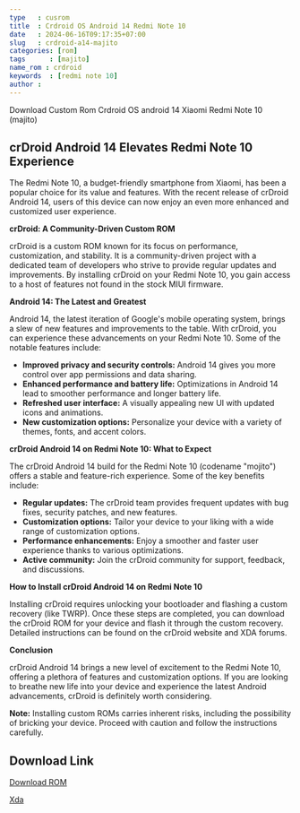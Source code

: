 ```yaml
---
type   : cusrom
title  : Crdroid OS Android 14 Redmi Note 10
date   : 2024-06-16T09:17:35+07:00
slug   : crdroid-a14-majito
categories: [rom]
tags      : [majito]
name_rom : crdroid
keywords  : [redmi note 10]
author :
---
```


Download Custom Rom Crdroid OS android 14 Xiaomi Redmi Note 10 (majito)

## crDroid Android 14 Elevates Redmi Note 10 Experience

The Redmi Note 10, a budget-friendly smartphone from Xiaomi, has been a popular choice for its value and features. With the recent release of crDroid Android 14, users of this device can now enjoy an even more enhanced and customized user experience.

**crDroid: A Community-Driven Custom ROM**

crDroid is a custom ROM known for its focus on performance, customization, and stability. It is a community-driven project with a dedicated team of developers who strive to provide regular updates and improvements. By installing crDroid on your Redmi Note 10, you gain access to a host of features not found in the stock MIUI firmware.

**Android 14: The Latest and Greatest**

Android 14, the latest iteration of Google's mobile operating system, brings a slew of new features and improvements to the table. With crDroid, you can experience these advancements on your Redmi Note 10. Some of the notable features include:

* **Improved privacy and security controls:** Android 14 gives you more control over app permissions and data sharing.
* **Enhanced performance and battery life:** Optimizations in Android 14 lead to smoother performance and longer battery life.
* **Refreshed user interface:** A visually appealing new UI with updated icons and animations.
* **New customization options:** Personalize your device with a variety of themes, fonts, and accent colors.

**crDroid Android 14 on Redmi Note 10: What to Expect**

The crDroid Android 14 build for the Redmi Note 10 (codename "mojito") offers a stable and feature-rich experience. Some of the key benefits include:

* **Regular updates:** The crDroid team provides frequent updates with bug fixes, security patches, and new features.
* **Customization options:** Tailor your device to your liking with a wide range of customization options.
* **Performance enhancements:** Enjoy a smoother and faster user experience thanks to various optimizations.
* **Active community:** Join the crDroid community for support, feedback, and discussions.

**How to Install crDroid Android 14 on Redmi Note 10**

Installing crDroid requires unlocking your bootloader and flashing a custom recovery (like TWRP). Once these steps are completed, you can download the crDroid ROM for your device and flash it through the custom recovery. Detailed instructions can be found on the crDroid website and XDA forums.

**Conclusion**

crDroid Android 14 brings a new level of excitement to the Redmi Note 10, offering a plethora of features and customization options. If you are looking to breathe new life into your device and experience the latest Android advancements, crDroid is definitely worth considering.

**Note:** Installing custom ROMs carries inherent risks, including the possibility of bricking your device. Proceed with caution and follow the instructions carefully.

## Download Link
[Download ROM](https://sourceforge.net/projects/crdroid/files/mojito/10.x/)

[Xda](https://forum.xda-developers.com/t/rom-13-official-crdroid-android-v9-0-mojito-sunny.4388469/)

